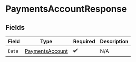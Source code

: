 # PaymentsAccountResponse


## Fields

| Field                                                         | Type                                                          | Required                                                      | Description                                                   |
| ------------------------------------------------------------- | ------------------------------------------------------------- | ------------------------------------------------------------- | ------------------------------------------------------------- |
| `Data`                                                        | [PaymentsAccount](../../Models/Components/PaymentsAccount.md) | :heavy_check_mark:                                            | N/A                                                           |